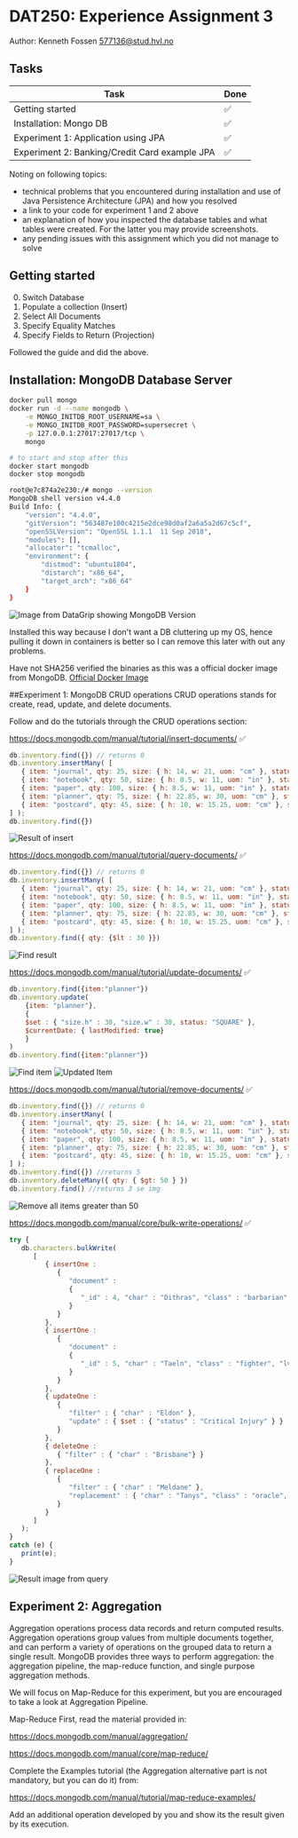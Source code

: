 # DAT250: Experience Assignment 3

Author: Kenneth Fossen 577136@stud.hvl.no

## Tasks

| Task | Done |
| --- | --- |
| Getting started | :white_check_mark: |
| Installation: Mongo DB| :white_check_mark: |
| Experiment 1: Application using JPA | :white_check_mark: |
| Experiment 2: Banking/Credit Card example JPA | :white_check_mark:|

Noting on following topics:

- technical problems that you encountered during installation and use of Java Persistence Architecture (JPA) and how you resolved
- a link to your code for experiment 1 and 2 above
- an explanation of how you inspected the database tables and what tables were created. For the latter you may provide screenshots.
- any pending issues with this assignment which you did not manage to solve

## Getting started

0. Switch Database
1. Populate a collection (Insert)
2. Select All Documents
3. Specify Equality Matches
4. Specify Fields to Return (Projection)

Followed the guide and did the above.

## Installation: MongoDB Database Server

```sh
docker pull mongo
docker run -d --name mongodb \
    -e MONGO_INITDB_ROOT_USERNAME=sa \
    -e MONGO_INITDB_ROOT_PASSWORD=supersecret \
    -p 127.0.0.1:27017:27017/tcp \
    mongo

# to start and stop after this
docker start mongodb
docker stop mongodb
```

```sh
root@e7c874a2e230:/# mongo --version
MongoDB shell version v4.4.0
Build Info: {
    "version": "4.4.0",
    "gitVersion": "563487e100c4215e2dce98d0af2a6a5a2d67c5cf",
    "openSSLVersion": "OpenSSL 1.1.1  11 Sep 2018",
    "modules": [],
    "allocator": "tcmalloc",
    "environment": {
        "distmod": "ubuntu1804",
        "distarch": "x86_64",
        "target_arch": "x86_64"
    }
}
```

![Image from DataGrip showing MongoDB Version](img/datagrip_mongodbver.png)

Installed this way because I don't want a DB cluttering up my OS, hence pulling it down in containers is better so I can remove this later with out any problems.

Have not SHA256 verified the binaries as this was a official docker image from MongoDB.
[Official Docker Image](https://hub.docker.com/_/mongo/)

##Experiment 1: MongoDB CRUD operations
CRUD operations stands for create, read, update, and delete documents.

Follow and do the tutorials through the CRUD operations section:

https://docs.mongodb.com/manual/tutorial/insert-documents/ :white_check_mark:

```javascript
db.inventory.find({}) // returns 0
db.inventory.insertMany( [
   { item: "journal", qty: 25, size: { h: 14, w: 21, uom: "cm" }, status: "A" },
   { item: "notebook", qty: 50, size: { h: 8.5, w: 11, uom: "in" }, status: "P" },
   { item: "paper", qty: 100, size: { h: 8.5, w: 11, uom: "in" }, status: "D" },
   { item: "planner", qty: 75, size: { h: 22.85, w: 30, uom: "cm" }, status: "D" },
   { item: "postcard", qty: 45, size: { h: 10, w: 15.25, uom: "cm" }, status: "A" },
] );
db.inventory.find({})

```

![Result of insert](img/mongodb_insert.png)

https://docs.mongodb.com/manual/tutorial/query-documents/ :white_check_mark:

```javascript
db.inventory.find({}) // returns 0
db.inventory.insertMany( [
   { item: "journal", qty: 25, size: { h: 14, w: 21, uom: "cm" }, status: "A" },
   { item: "notebook", qty: 50, size: { h: 8.5, w: 11, uom: "in" }, status: "P" },
   { item: "paper", qty: 100, size: { h: 8.5, w: 11, uom: "in" }, status: "D" },
   { item: "planner", qty: 75, size: { h: 22.85, w: 30, uom: "cm" }, status: "D" },
   { item: "postcard", qty: 45, size: { h: 10, w: 15.25, uom: "cm" }, status: "A" },
] );
db.inventory.find({ qty: {$lt : 30 }})
```
![Find result](img/mongodb_find.png)

https://docs.mongodb.com/manual/tutorial/update-documents/ :white_check_mark:
```javascript
db.inventory.find({item:"planner"})
db.inventory.update(
    {item: "planner"},
    {
    $set : { "size.h" : 30, "size.w" : 30, status: "SQUARE" },
    $currentDate: { lastModified: true}
    }
)
db.inventory.find({item:"planner"})
```
![Find item](img/mongodb_find_update.png)
![Updated Item](img/mongodb_updated_find.png)

https://docs.mongodb.com/manual/tutorial/remove-documents/ :white_check_mark:

```javascript
db.inventory.find({}) // returns 0
db.inventory.insertMany( [
   { item: "journal", qty: 25, size: { h: 14, w: 21, uom: "cm" }, status: "A" },
   { item: "notebook", qty: 50, size: { h: 8.5, w: 11, uom: "in" }, status: "P" },
   { item: "paper", qty: 100, size: { h: 8.5, w: 11, uom: "in" }, status: "D" },
   { item: "planner", qty: 75, size: { h: 22.85, w: 30, uom: "cm" }, status: "D" },
   { item: "postcard", qty: 45, size: { h: 10, w: 15.25, uom: "cm" }, status: "A" },
] );
db.inventory.find({}) //returns 5
db.inventory.deleteMany({ qty: { $gt: 50 } })
db.inventory.find() //returns 3 se img
```
![Remove all items greater than 50 ](img/mongodb_remove.png)

https://docs.mongodb.com/manual/core/bulk-write-operations/ :white_check_mark:
```javascript
try {
   db.characters.bulkWrite(
      [
         { insertOne :
            {
               "document" :
               {
                  "_id" : 4, "char" : "Dithras", "class" : "barbarian", "lvl" : 4
               }
            }
         },
         { insertOne :
            {
               "document" :
               {
                  "_id" : 5, "char" : "Taeln", "class" : "fighter", "lvl" : 3
               }
            }
         },
         { updateOne :
            {
               "filter" : { "char" : "Eldon" },
               "update" : { $set : { "status" : "Critical Injury" } }
            }
         },
         { deleteOne :
            { "filter" : { "char" : "Brisbane"} }
         },
         { replaceOne :
            {
               "filter" : { "char" : "Meldane" },
               "replacement" : { "char" : "Tanys", "class" : "oracle", "lvl" : 4 }
            }
         }
      ]
   );
}
catch (e) {
   print(e);
}
```

![Result image from query](img/mongodb_bulkedit.png)

## Experiment 2: Aggregation
Aggregation operations process data records and return computed results. Aggregation operations group values from multiple documents together, and can perform a variety of operations on the grouped data to return a single result. MongoDB provides three ways to perform aggregation: the aggregation pipeline, the map-reduce function, and single purpose aggregation methods.

We will focus on Map-Reduce for this experiment, but you are encouraged to take a look at Aggregation Pipeline.

Map-Reduce
First, read the material provided in:

https://docs.mongodb.com/manual/aggregation/

https://docs.mongodb.com/manual/core/map-reduce/

Complete the Examples tutorial (the Aggregation alternative part is not mandatory, but you can do it) from:

https://docs.mongodb.com/manual/tutorial/map-reduce-examples/

Add an additional operation developed by you and show its the result given by its execution.
